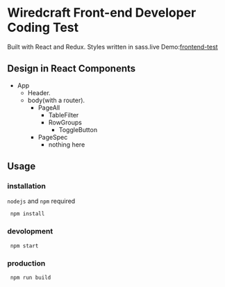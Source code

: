 # Wiredcraft Front-end Developer Coding Test

Built with React and Redux. Styles written in sass.live Demo:[frontend-test](https://romeroyang.github.io/test-frontend/)

## Design in React Components

* App
    * Header.
    * body(with a router).
        * PageAll
            * TableFilter
            * RowGroups
                * ToggleButton
        * PageSpec
            * nothing here

## Usage

### installation

`nodejs` and `npm` required

```
 npm install
```

### devolopment

```
 npm start
```

### production

```
 npm run build
```
